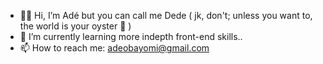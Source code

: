 - 👋🏿 Hi, I’m Adé but you can call me Dede ( jk, don't; unless you want to, the world is your oyster 🤠 )
- 🌱 I’m currently learning more indepth front-end skills..
- 📫 How to reach me: adeobayomi@gmail.com
<!---
Elapache98/Elapache98 is a ✨ special ✨ repository because its `README.md` (this file) appears on your GitHub profile.
You can click the Preview link to take a look at your changes.
--->


